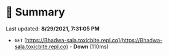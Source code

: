 # 📖 Summary
Last updated: **8/29/2021, 7:31:05 PM**

- `GET` [https://Bhadwa-sala.toxicblte.repl.co](https://Bhadwa-sala.toxicblte.repl.co) - **Down** (110ms)
